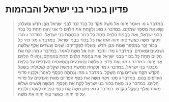 # פדיון בכורי בני ישראל והבהמות

> במדבר ג מ: וַיֹּאמֶר יְהוָה אֶל מֹשֶׁה פְּקֹד כָּל בְּכֹר זָכָר לִבְנֵי יִשְׂרָאֵל מִבֶּן חֹדֶשׁ וָמָעְלָה; וְשָׂא אֵת מִסְפַּר שְׁמֹתָם.
> במדבר ג מא: וְלָקַחְתָּ אֶת הַלְוִיִּם לִי אֲנִי יְהוָה תַּחַת כָּל בְּכֹר בִּבְנֵי יִשְׂרָאֵל; וְאֵת בֶּהֱמַת הַלְוִיִּם תַּחַת כָּל בְּכוֹר בְּבֶהֱמַת בְּנֵי יִשְׂרָאֵל.
> במדבר ג מב: וַיִּפְקֹד מֹשֶׁה כַּאֲשֶׁר צִוָּה יְהוָה אֹתוֹ אֶת כָּל בְּכוֹר בִּבְנֵי יִשְׂרָאֵל.
> במדבר ג מג: וַיְהִי כָל בְּכוֹר זָכָר בְּמִסְפַּר שֵׁמֹת מִבֶּן חֹדֶשׁ וָמַעְלָה לִפְקֻדֵיהֶם:  שְׁנַיִם וְעֶשְׂרִים אֶלֶף שְׁלֹשָׁה וְשִׁבְעִים וּמָאתָיִם.
> במדבר ג מד: וַיְדַבֵּר יְהוָה אֶל מֹשֶׁה לֵּאמֹר.
> במדבר ג מה: קַח אֶת הַלְוִיִּם תַּחַת כָּל בְּכוֹר בִּבְנֵי יִשְׂרָאֵל וְאֶת בֶּהֱמַת הַלְוִיִּם תַּחַת בְּהֶמְתָּם; וְהָיוּ לִי הַלְוִיִּם אֲנִי יְהוָה.
> במדבר ג מו: וְאֵת פְּדוּיֵי הַשְּׁלֹשָׁה וְהַשִּׁבְעִים וְהַמָּאתָיִם הָעֹדְפִים עַל הַלְוִיִּם מִבְּכוֹר בְּנֵי יִשְׂרָאֵל.
> במדבר ג מז: וְלָקַחְתָּ חֲמֵשֶׁת חֲמֵשֶׁת שְׁקָלִים לַגֻּלְגֹּלֶת:  בְּשֶׁקֶל הַקֹּדֶשׁ תִּקָּח עֶשְׂרִים גֵּרָה הַשָּׁקֶל.
> במדבר ג מח: וְנָתַתָּה הַכֶּסֶף לְאַהֲרֹן וּלְבָנָיו פְּדוּיֵי הָעֹדְפִים בָּהֶם.
> במדבר ג מט: וַיִּקַּח מֹשֶׁה אֵת כֶּסֶף הַפִּדְיוֹם מֵאֵת הָעֹדְפִים עַל פְּדוּיֵי הַלְוִיִּם.
> במדבר ג נ: מֵאֵת בְּכוֹר בְּנֵי יִשְׂרָאֵל לָקַח אֶת הַכָּסֶף:  חֲמִשָּׁה וְשִׁשִּׁים וּשְׁלֹשׁ מֵאוֹת וָאֶלֶף בְּשֶׁקֶל הַקֹּדֶשׁ.
> במדבר ג נא: וַיִּתֵּן מֹשֶׁה אֶת כֶּסֶף הַפְּדֻיִם לְאַהֲרֹן וּלְבָנָיו עַל פִּי יְהוָה:  כַּאֲשֶׁר צִוָּה יְהוָה אֶת מֹשֶׁה. 
 

